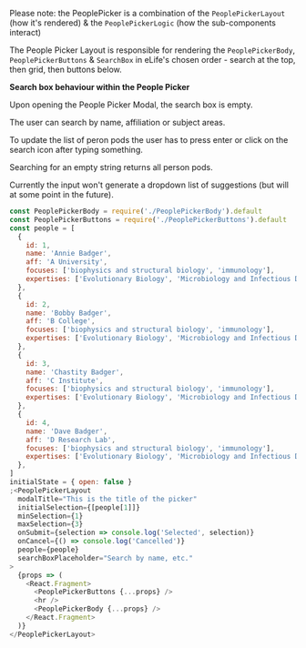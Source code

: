 Please note: the PeoplePicker is a combination of the `PeoplePickerLayout` (how it's rendered) & the `PeoplePickerLogic` (how the sub-components interact)

The People Picker Layout is responsible for rendering the `PeoplePickerBody`, `PeoplePickerButtons` & `SearchBox` in eLife's chosen order - search at the top, then grid, then buttons below.

**Search box behaviour within the People Picker**

Upon opening the People Picker Modal, the search box is empty.

The user can search by name, affiliation or subject areas.

To update the list of peron pods the user has to press enter or click on the search icon after typing something.

Searching for an empty string returns all person pods.

Currently the input won't generate a dropdown list of suggestions (but will at some point in the future).

```js
const PeoplePickerBody = require('./PeoplePickerBody').default
const PeoplePickerButtons = require('./PeoplePickerButtons').default
const people = [
  {
    id: 1,
    name: 'Annie Badger',
    aff: 'A University',
    focuses: ['biophysics and structural biology', 'immunology'],
    expertises: ['Evolutionary Biology', 'Microbiology and Infectious Disease'],
  },
  {
    id: 2,
    name: 'Bobby Badger',
    aff: 'B College',
    focuses: ['biophysics and structural biology', 'immunology'],
    expertises: ['Evolutionary Biology', 'Microbiology and Infectious Disease'],
  },
  {
    id: 3,
    name: 'Chastity Badger',
    aff: 'C Institute',
    focuses: ['biophysics and structural biology', 'immunology'],
    expertises: ['Evolutionary Biology', 'Microbiology and Infectious Disease'],
  },
  {
    id: 4,
    name: 'Dave Badger',
    aff: 'D Research Lab',
    focuses: ['biophysics and structural biology', 'immunology'],
    expertises: ['Evolutionary Biology', 'Microbiology and Infectious Disease'],
  },
]
initialState = { open: false }
;<PeoplePickerLayout
  modalTitle="This is the title of the picker"
  initialSelection={[people[1]]}
  minSelection={1}
  maxSelection={3}
  onSubmit={selection => console.log('Selected', selection)}
  onCancel={() => console.log('Cancelled')}
  people={people}
  searchBoxPlaceholder="Search by name, etc."
>
  {props => (
    <React.Fragment>
      <PeoplePickerButtons {...props} />
      <hr />
      <PeoplePickerBody {...props} />
    </React.Fragment>
  )}
</PeoplePickerLayout>
```
